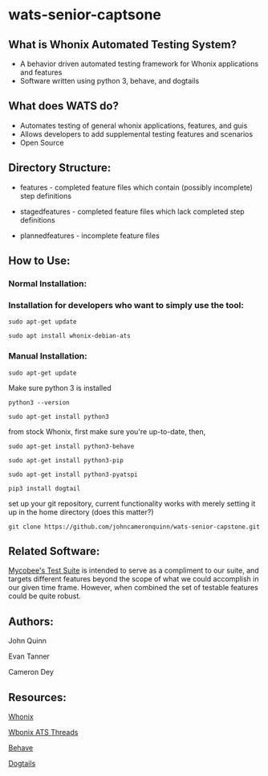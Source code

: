 # wats-senior-captsone

## What is Whonix Automated Testing System?
* A behavior driven automated testing framework for Whonix applications and features
* Software written using python 3, behave, and dogtails

## What does WATS do?
* Automates testing of general whonix applications, features, and guis
* Allows developers to add supplemental testing features and scenarios
* Open Source

## Directory Structure:

* features - completed feature files which contain (possibly incomplete) step definitions

* stagedfeatures - completed feature files which lack completed step definitions

* plannedfeatures - incomplete feature files

## How to Use:

### Normal Installation:

### Installation for developers who want to simply use the tool:

`sudo apt-get update`

`sudo apt install whonix-debian-ats`

### Manual Installation:

`sudo apt-get update`

Make sure python 3 is installed

`python3 --version`

`sudo apt-get install python3`

from stock Whonix, first make sure you're up-to-date, then,

`sudo apt-get install python3-behave`

`sudo apt-get install python3-pip`

`sudo apt-get install python3-pyatspi`

`pip3 install dogtail` 


set up your git repository, current functionality works with merely setting it up in the home directory (does this matter?)

`git clone https://github.com/johncameronquinn/wats-senior-capstone.git`

## Related Software:
[Mycobee's Test Suite](https://github.com/Mycobee/whonix_automated_test_suite) is intended to serve as a compliment to our suite, and targets different features beyond the scope of what we could accomplish in our given time frame. However, when combined the set of testable features could be quite robust. 

## Authors:

John Quinn

Evan Tanner

Cameron Dey

## Resources:
[Whonix](https://www.whonix.org)

[Wbonix ATS Threads](https://www.whonix.org/wiki/Dev/Automated_Tests)

[Behave](https://behave.readthedocs.io/en/latest/)

[Dogtails](https://wiki.ubuntu.com/Testing/Automation/DogtailTutorial)


